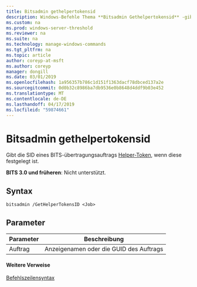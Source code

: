 ```yaml
---
title: Bitsadmin gethelpertokensid
description: Windows-Befehle Thema **Bitsadmin Gethelpertokensid** -gibt die SID von einem BITS-Übertragungsauftrag Helper-Token zurück, wenn diese festgelegt ist.
ms.custom: na
ms.prod: windows-server-threshold
ms.reviewer: na
ms.suite: na
ms.technology: manage-windows-commands
ms.tgt_pltfrm: na
ms.topic: article
author: coreyp-at-msft
ms.author: coreyp
manager: dongill
ms.date: 03/01/2019
ms.openlocfilehash: 1a956357b786c1d151f1363dacf78dbced137a2e
ms.sourcegitcommit: 0d0b32c8986ba7db9536e0b8648d4ddf9b03e452
ms.translationtype: MT
ms.contentlocale: de-DE
ms.lasthandoff: 04/17/2019
ms.locfileid: "59874661"
---
```

# <a name="bitsadmin-gethelpertokensid"></a>Bitsadmin gethelpertokensid

Gibt die SID eines BITS-übertragungsauftrags [Helper-Token](/windows/desktop/bits/helper-tokens-for-bits-transfer-jobs), wenn diese festgelegt ist.

**BITS 3.0 und früheren**: Nicht unterstützt.

## <a name="syntax"></a>Syntax

```
bitsadmin /GetHelperTokensID <Job>
```

## <a name="parameters"></a>Parameter

|Parameter|Beschreibung|
|---------|-----------|
|Auftrag|Anzeigenamen oder die GUID des Auftrags|

#### <a name="additional-references"></a>Weitere Verweise

[Befehlszeilensyntax](command-line-syntax-key.md)
